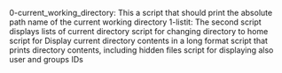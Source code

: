 0-current_working_directory: This a script that should print the absolute path name of the current working directory 
1-listit: The second script displays lists of current directory
script for changing directory to home
script for Display current directory contents in a long format
script that prints directory contents, including hidden files
script for displaying also user and groups IDs
